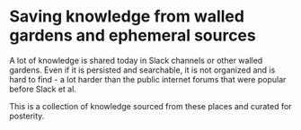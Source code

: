 # Saving knowledge from walled gardens and ephemeral sources

A lot of knowledge is shared today in Slack channels or other walled gardens. Even if it is persisted and searchable, 
it is not organized and is hard to find - a lot harder than the public internet forums that were popular before Slack et al.

This is a collection of knowledge sourced from these places and curated for posterity.
